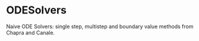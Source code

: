# ODESolvers
 Naive ODE Solvers: single step, multistep and boundary value methods from Chapra and Canale.
